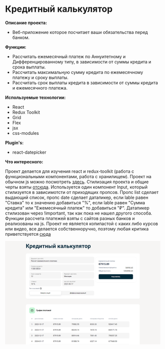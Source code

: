 # Кредитный калькулятор

**Описание проекта:**

- Веб-приложение которое посчитает ваши обязательства перед банком.

**Функции:**

- Рассчитать ежемесячный платеж по Аннуитетному и Дифференцированному типу, в зависимости от суммы кредита и срока выплаты.
- Рассчитать максимальную сумму кредита по ежемесячному платежу и сроку выплаты.
- Рассчитать срок выплаты кредита в зависимости от суммы кредита и ежемесячного платежа.

**Используемые технологии:**

- React
- Redux Toolkit
- Grid
- Flex
- jsx
- css-modules

**Plugin's:**

- react-datepicker

**Что интересного:**

Проект делается для изучения react и redux-toolkit (работа с функциональными компонентами, работа с хранилищем).
Проект на обычном js можно посмотреть [здесь](https://github.com/anattok/calculator).
Стилизация проекта и общие черты взяты [отсюда](https://www.sravni.ru/kredity/kalkuljator/).
Используется один компонент Input, который стилизуется в зависимотсти от приходящих пропсов.
Пропс list сделает выдающий список, пропс date сделает датапикер, если lable равен "Ставка" то к значению добавиться "%", если lable равен "Сумма кредита" или "Ежемесячный платеж" то добавиться "₽".
Датапикер стилизован через !important, так как пока не нашел другого способа.
Функции рассчета платежей взяты с сайтов разных банков и реализованы на js.
Проект не является копипастой с каких либо курсов или видео, все делается собственноручно, поэтому любая критика приветствуется [сюда](https://t.me/anattok)

![Картинка](https://raw.githubusercontent.com/anattok/calculator/master/pic.png)
